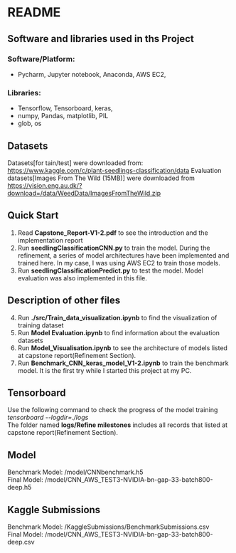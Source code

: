 # README

## Software and libraries used in ths Project
### Software/Platform:
- Pycharm, Jupyter notebook, Anaconda, AWS EC2, 
### Libraries:
- Tensorflow, Tensorboard, keras, 
- numpy, Pandas, matplotlib, PIL
- glob, os

## Datasets
Datasets[for tain/test] were downloaded from: https://www.kaggle.com/c/plant-seedlings-classification/data
Evaluation datasets[Images From The Wild (15MB)] were downloaded from
https://vision.eng.au.dk/?download=/data/WeedData/ImagesFromTheWild.zip

## Quick Start
1. Read __Capstone_Report-V1-2.pdf__ to see the introduction and the implementation report
2. Run __seedlingClassificationCNN.py__ to train the model. During the refinement, a series of model architectures have been implemented and trained here. In my case, I was using AWS EC2 to train those models.
3. Run __seedlingClassificationPredict.py__ to test the model. Model evaluation was also implemented in this file.

## Description of other files
4. Run __./src/Train_data_visualization.ipynb__ to find the visualization of training dataset
5. Run __Model Evaluation.ipynb__ to find information about the evaluation datasets
6. Run __Model_Visualisation.ipynb__ to see the architecture of models listed at capstone report(Refinement Section).
7. Run __Benchmark_CNN_keras_model_V1-2.ipynb__ to train the benchmark model. It is the first try while I started this project at my PC.

## Tensorboard
Use the following command to check the progress of the model training  
_tensorboard --logdir=./logs_   
The folder named __logs/Refine milestones__ includes all records that listed at capstone report(Refinement Section).  

## Model
Benchmark Model: /model/CNNbenchmark.h5  
Final Model: /model/CNN_AWS_TEST3-NVIDIA-bn-gap-33-batch800-deep.h5     

## Kaggle Submissions  
Benchmark Model: /KaggleSubmissions/BenchmarkSubmissions.csv   
Final Model: /model/CNN_AWS_TEST3-NVIDIA-bn-gap-33-batch800-deep.csv   

